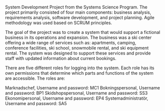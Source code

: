 System Development Project from the Systems Science Program.
The project primarily consisted of four main components: business analysis, requirements analysis, software development, and project planning. Agile methodology was used based on SCRUM principles.

The goal of the project was to create a system that would support a fictional business in its operations and expansion. The business was a ski center offering a wide range of services such as:
apartments, camping, conference facilities, ski school, snowmobile rental, and ski equipment rental. The system was designed to support these services and provide staff with updated information about current bookings.

There are five different roles for logging into the system. Each role has its own permissions that determine which parts and functions of the system are accessible. The roles are:

Marknadschef, Username and password: MC1
Bokningspersonal, Username and password: BP1
Skidshopspersonal, Username and password: SS3
Ekonomipersonal, Username and password: EP4
Systemadministratör, Username and password: SA5
